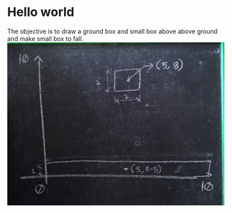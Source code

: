 # Hello world
The objective is to draw a ground box and small box above above ground and make small box to fall.
![Alt text](Display_s.jpg)

